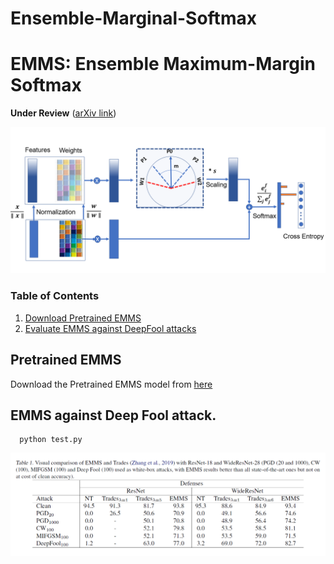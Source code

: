 # Ensemble-Marginal-Softmax

# EMMS: Ensemble Maximum-Margin Softmax

 **Under Review** ([arXiv link]())

![Learning Algo](/model.PNG)


### Table of Contents  
1) [Download Pretrained EMMS](#Download-Pretrained-EMMS)
2) [Evaluate EMMS against DeepFool attacks](#Evaluate-EMMS-against-DeepFool-attack ) 



## Pretrained EMMS

Download the Pretrained EMMS model from [here](https://drive.google.com/file/d/1DLMBXfL8MMLvpErmox-9ZdMgN8NlLt5V/view?usp=sharing)



## EMMS against Deep Fool attack.
```
  python test.py 
```

![Results](/results.PNG)
